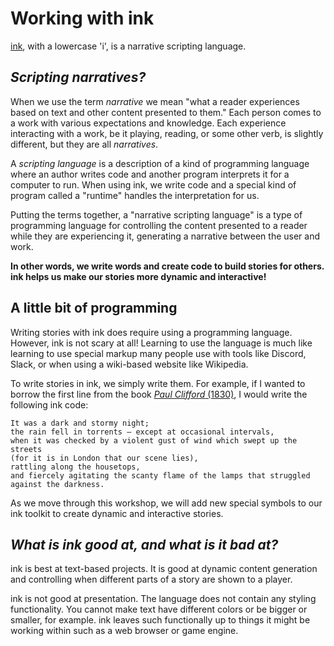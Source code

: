 # Working with ink

[ink](https://github.com/inkle/ink), with a lowercase 'i', is a narrative scripting language.

## *Scripting narratives?*

When we use the term *narrative* we mean "what a reader experiences based on text and other content presented to them." Each person comes to a work with various expectations and knowledge. Each experience interacting with a work, be it playing, reading, or some other verb, is slightly different, but they are all *narratives*.

A *scripting language* is a description of a kind of programming language where an author writes code and another program interprets it for a computer to run. When using ink, we write code and a special kind of program called a "runtime" handles the interpretation for us.

Putting the terms together, a "narrative scripting language" is a type of programming language for controlling the content presented to a reader while they are experiencing it, generating a narrative between the user and work.

**In other words, we write words and create code to build stories for others. ink helps us make our stories more dynamic and interactive!**

## A little bit of programming

Writing stories with ink does require using a programming language. However, ink is not scary at all! Learning to use the language is much like learning to use special markup many people use with tools like Discord, Slack, or when using a wiki-based website like Wikipedia.

To write stories in ink, we simply write them. For example, if I wanted to borrow the first line from the book [*Paul Clifford* (1830)](https://en.wikipedia.org/wiki/Paul_Clifford), I would write the following ink code:

```ink
It was a dark and stormy night; 
the rain fell in torrents — except at occasional intervals,
when it was checked by a violent gust of wind which swept up the streets
(for it is in London that our scene lies),
rattling along the housetops, 
and fiercely agitating the scanty flame of the lamps that struggled against the darkness.
```

As we move through this workshop, we will add new special symbols to our ink toolkit to create dynamic and interactive stories.

## *What is ink good at, and what is it bad at?*

ink is best at text-based projects. It is good at dynamic content generation and controlling when different parts of a story are shown to a player.

ink is not good at presentation. The language does not contain any styling functionality. You cannot make text have different colors or be bigger or smaller, for example. ink leaves such functionally up to things it might be working within such as a web browser or game engine.
